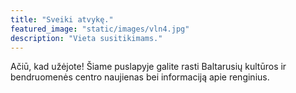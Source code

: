 ```yaml
---
title: "Sveiki atvykę."
featured_image: "static/images/vln4.jpg"
description: "Vieta susitikimams."
---
```

Ačiū, kad užėjote! Šiame puslapyje galite rasti Baltarusių kultūros ir bendruomenės centro naujienas bei informaciją apie renginius. 
